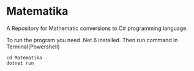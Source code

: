 # Matematika
A Repository for Mathematic conversions to C# programming language.

To run the program you need .Net 6 installed.
Then run command in Terminal(Powershell)

```
cd Matematika
dotnet run
```
